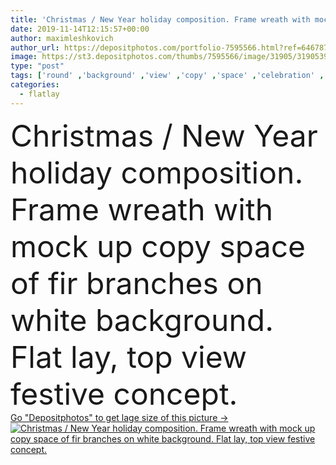 ```yaml
---
title: 'Christmas / New Year holiday composition. Frame wreath with mock up copy space of fir branches on white background. Flat lay, top view festive concept.'
date: 2019-11-14T12:15:57+00:00
author: maximleshkovich
author_url: https://depositphotos.com/portfolio-7595566.html?ref=64678756
image: https://st3.depositphotos.com/thumbs/7595566/image/31905/319053956/api_thumb_450.jpg?forcejpeg=true
type: "post"
tags: ['round' ,'background' ,'view' ,'copy' ,'space' ,'celebration' ,'christmas' ,'decoration' ,'festive' ,'holiday' ,'xmas' ,'new' ,'decor' ,'gold' ,'up' ,'floral' ,'life' ,'pattern' ,'branch' ,'frame' ,'winter' ,'year' ,'creative' ,'concept' ,'merry' ,'lay' ,'fir' ,'flat' ,'still' ,'template' ,'wreath' ,'composition' ,'styled' ,'top' ,'layout' ,'needle' ,'header' ,'social' ,'hero' ,'collage' ,'minimal' ,'mockup' ,'mock' ,'christmas background' ,'new year background' ,'flatlay' ]
categories: 
  - flatlay
---
```

<div aling="center">
            <font size="60"> Christmas / New Year holiday composition. Frame wreath with mock up copy space of fir branches on white background. Flat lay, top view festive concept.</font>   
</div>
<div>
    <a href='https://st3.depositphotos.com/thumbs/7595566/image/31905/319053956/api_thumb_450.jpg?forcejpeg=true?ref=64678756' target=_blank > Go "Depositphotos" to get lage size of this picture ->
        <img href='https://st3.depositphotos.com/thumbs/7595566/image/31905/319053956/api_thumb_450.jpg?forcejpeg=true?ref=64678756' src='https://st3.depositphotos.com/7595566/31905/i/950/depositphotos_319053956-stock-photo-christmas-new-year-holiday-composition.jpg?forcejpeg=true' alt='Christmas / New Year holiday composition. Frame wreath with mock up copy space of fir branches on white background. Flat lay, top view festive concept.' >
    </a>
</div>
